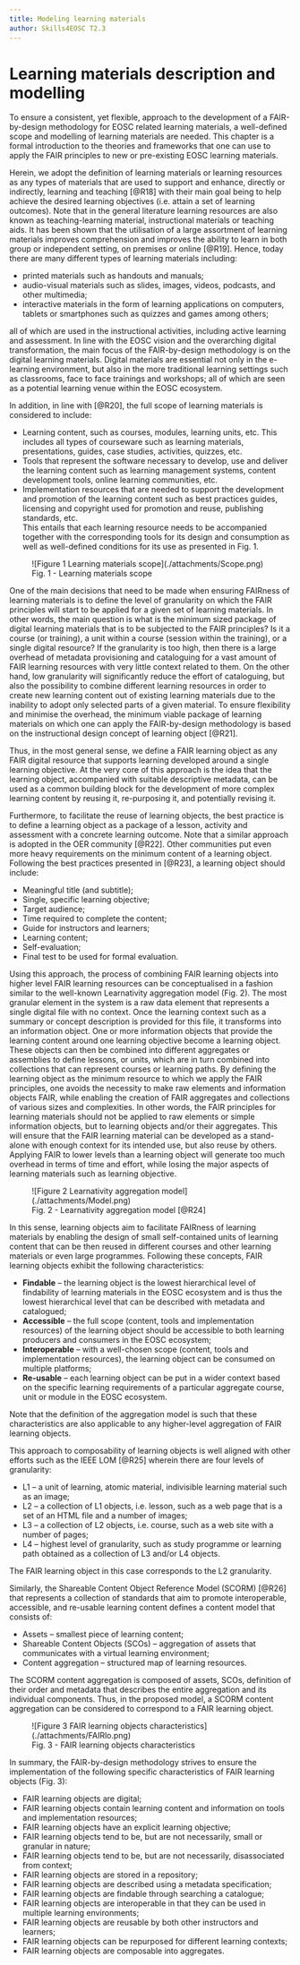 ```yaml
---
title: Modeling learning materials
author: Skills4EOSC T2.3
---
```


# Learning materials description and modelling

To ensure a consistent, yet flexible, approach to the development of a FAIR-by-design methodology for EOSC related learning materials, a well-defined scope and modelling of learning materials are needed. This chapter is a formal introduction to the theories and frameworks that one can use to apply the FAIR principles to new or pre-existing EOSC learning materials.

Herein, we adopt the definition of learning materials or learning resources as any types of materials that are used to support and enhance, directly or indirectly, learning and teaching [@R18] with their main goal being to help achieve the desired learning objectives (i.e. attain a set of learning outcomes). Note that in the general literature learning resources are also known as teaching-learning material, instructional materials or teaching aids. It has been shown that the utilisation of a large assortment of learning materials improves comprehension and improves the ability to learn in both group or independent setting, on premises or online [@R19]. Hence, today there are many different types of learning materials including:

- printed materials such as handouts and manuals; 
- audio-visual materials such as slides, images, videos, podcasts, and other multimedia; 
- interactive materials in the form of learning applications on computers, tablets or smartphones such as quizzes and games among others; 

all of which are used in the instructional activities, including active learning and assessment. In line with the EOSC vision and the overarching digital transformation, the main focus of the FAIR-by-design methodology is on the digital learning materials. Digital materials are essential not only in the e-learning environment, but also in the more traditional learning settings such as classrooms, face to face trainings and workshops; all of which are seen as a potential learning venue within the EOSC ecosystem. 

In addition, in line with [@R20], the full scope of learning materials is considered to include:

- Learning content, such as courses, modules, learning units, etc. This includes all types of courseware such as learning materials, presentations, guides, case studies, activities, quizzes, etc.
- Tools that represent the software necessary to develop, use and deliver the learning content such as learning management systems, content development tools, online learning communities, etc. 
- Implementation resources that are needed to support the development and promotion of the learning content such as best practices guides, licensing and copyright used for promotion and reuse, publishing standards, etc.  
This entails that each learning resource needs to be accompanied together with the corresponding tools for its design and consumption as well as well-defined conditions for its use as presented in Fig. 1.

<figure markdown>
  ![Figure 1 Learning materials scope](./attachments/Scope.png)
  <figcaption>Fig. 1 - Learning materials scope</figcaption>
</figure>

One of the main decisions that need to be made when ensuring FAIRness of learning materials is to define the level of granularity on which the FAIR principles will start to be applied for a given set of learning materials. In other words, the main question is what is the minimum sized package of digital learning materials that is to be subjected to the FAIR principles? Is it a course (or training), a unit within a course (session within the training), or a single digital resource? If the granularity is too high, then there is a large overhead of metadata provisioning and cataloguing for a vast amount of FAIR learning resources with very little context related to them. On the other hand, low granularity will significantly reduce the effort of cataloguing, but also the possibility to combine different learning resources in order to create new learning content out of existing learning materials due to the inability to adopt only selected parts of a given material. To ensure flexibility and minimise the overhead, the minimum viable package of learning materials on which one can apply the FAIR-by-design methodology is based on the instructional design concept of learning object [@R21].

Thus, in the most general sense, we define a FAIR learning object as any FAIR digital resource that supports learning developed around a single learning objective. At the very core of this approach is the idea that the learning object, accompanied with suitable descriptive metadata, can be used as a common building block for the development of more complex learning content by reusing it, re-purposing it, and potentially revising it. 

Furthermore, to facilitate the reuse of learning objects, the best practice is to define a learning object as a package of a lesson, activity and assessment with a concrete learning outcome. Note that a similar approach is adopted in the OER community [@R22]. Other communities put even more heavy requirements on the minimum content of a learning object. Following the best practices presented in [@R23], a learning object should include:

- Meaningful title (and subtitle);
- Single, specific learning objective;
- Target audience;
- Time required to complete the content;
- Guide for instructors and learners; 
- Learning content;
- Self-evaluation;
- Final test to be used for formal evaluation.

Using this approach, the process of combining FAIR learning objects into higher level FAIR learning resources can be conceptualised in a fashion similar to the well-known Learnativity aggregation model (Fig. 2). The most granular element in the system is a raw data element that represents a single digital file with no context. Once the learning context such as a summary or concept description is provided for this file, it transforms into an information object. One or more information objects that provide the learning content around one learning objective become a learning object. These objects can then be combined into different aggregates or assemblies to define lessons, or units, which are in turn combined into collections that can represent courses or learning paths. By defining the learning object as the minimum resource to which we apply the FAIR principles, one avoids the necessity to make raw elements and information objects FAIR, while enabling the creation of FAIR aggregates and collections of various sizes and complexities. In other words, the FAIR principles for learning materials should not be applied to raw elements or simple information objects, but to learning objects and/or their aggregates. This will ensure that the FAIR learning material can be developed as a stand-alone with enough context for its intended use, but also reuse by others. Applying FAIR to lower levels than a learning object will generate too much overhead in terms of time and effort, while losing the major aspects of learning materials such as learning objective.

<figure markdown>
  ![Figure 2 Learnativity aggregation model](./attachments/Model.png)
  <figcaption>Fig. 2 - Learnativity aggregation model [@R24]</figcaption>
</figure>


In this sense, learning objects aim to facilitate FAIRness of learning materials by enabling the design of small self-contained units of learning content that can be then reused in different courses and other learning materials or even large programmes. Following these concepts, FAIR learning objects exhibit the following characteristics:

- **Findable** – the learning object is the lowest hierarchical level of findability of learning materials in the EOSC ecosystem and is thus the lowest hierarchical level that can be described with metadata and catalogued; 
- **Accessible** – the full scope (content, tools and implementation resources) of the learning object should be accessible to both learning producers and consumers in the EOSC ecosystem;
- **Interoperable** – with a well-chosen scope (content, tools and implementation resources), the learning object can be consumed on multiple platforms; 
- **Re-usable** – each learning object can be put in a wider context based on the specific learning requirements of a particular aggregate course, unit or module in the EOSC ecosystem.

Note that the definition of the aggregation model is such that these characteristics are also applicable to any higher-level aggregation of FAIR learning objects. 

This approach to composability of learning objects is well aligned with other efforts such as the IEEE LOM [@R25] wherein there are four levels of granularity:

- L1 – a unit of learning, atomic material, indivisible learning material such as an image;
- L2 – a collection of L1 objects, i.e. lesson, such as a web page that is a set of an HTML file and a number of images;
- L3 – a collection of L2 objects, i.e. course, such as a web site with a number of pages;
- L4 – highest level of granularity, such as study programme or learning path obtained as a collection of L3 and/or L4 objects.

The FAIR learning object in this case corresponds to the L2 granularity.

Similarly, the Shareable Content Object Reference Model (SCORM) [@R26] that represents a collection of standards that aim to promote interoperable, accessible, and re-usable learning content defines a content model that consists of:

- Assets – smallest piece of learning content; 
- Shareable Content Objects (SCOs) – aggregation of assets that communicates with a virtual learning environment;
- Content aggregation – structured map of learning resources.

The SCORM content aggregation is composed of assets, SCOs, definition of their order and metadata that describes the entire aggregation and its individual components. Thus, in the proposed model, a SCORM content aggregation can be considered to correspond to a FAIR learning object.

<figure markdown>
  ![Figure 3 FAIR learning objects characteristics](./attachments/FAIRlo.png)
  <figcaption>Fig. 3 - FAIR learning objects characteristics</figcaption>
</figure>


In summary, the FAIR-by-design methodology strives to ensure the implementation of the following specific characteristics of FAIR learning objects (Fig. 3):

- FAIR learning objects are digital;
- FAIR learning objects contain learning content and information on tools and implementation resources;
- FAIR learning objects have an explicit learning objective;
- FAIR learning objects tend to be, but are not necessarily, small or granular in nature;
- FAIR learning objects tend to be, but are not necessarily, disassociated from context;
- FAIR learning objects are stored in a repository;
- FAIR learning objects are described using a metadata specification;
- FAIR learning objects are findable through searching a catalogue;
- FAIR learning objects are interoperable in that they can be used in multiple learning environments;
- FAIR learning objects are reusable by both other instructors and learners;
- FAIR learning objects can be repurposed for different learning contexts;
- FAIR learning objects are composable into aggregates.
